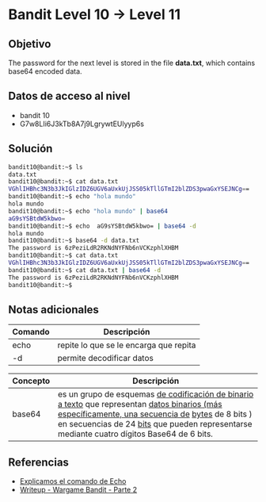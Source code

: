 # Bandit Level 10 → Level 11


## Objetivo
The password for the next level is stored in the file **data.txt**, which contains base64 encoded data.

## Datos de acceso al nivel 
- bandit 10
- G7w8LIi6J3kTb8A7j9LgrywtEUlyyp6s

## Solución
``` bash
bandit10@bandit:~$ ls
data.txt
bandit10@bandit:~$ cat data.txt
VGhlIHBhc3N3b3JkIGlzIDZ6UGV6aUxkUjJSS05kTllGTmI2blZDS3pwaGxYSEJNCg==
bandit10@bandit:~$ echo "hola mundo"
hola mundo
bandit10@bandit:~$ echo "hola mundo" | base64
aG9sYSBtdW5kbwo=
bandit10@bandit:~$ echo  aG9sYSBtdW5kbwo= | base64 -d
hola mundo
bandit10@bandit:~$ base64 -d data.txt
The password is 6zPeziLdR2RKNdNYFNb6nVCKzphlXHBM
bandit10@bandit:~$ cat data.txt
VGhlIHBhc3N3b3JkIGlzIDZ6UGV6aUxkUjJSS05kTllGTmI2blZDS3pwaGxYSEJNCg==
bandit10@bandit:~$ cat data.txt | base64 -d
The password is 6zPeziLdR2RKNdNYFNb6nVCKzphlXHBM
bandit10@bandit:~$
```


## Notas adicionales
| Comando | Descripción |
|------ | -------------- |
| echo | repite lo que se le encarga que repita |
| -d | permite decodificar datos|

| Concepto | Descripción |
|------ | -------------- |
| base64 | es un grupo de esquemas [de codificación de binario a texto](https://en.wikipedia.org/wiki/Binary-to-text_encoding "Codificación de binario a texto") que representan [datos binarios (más específicamente, una secuencia de](https://en.wikipedia.org/wiki/Binary_data "Datos binarios") [bytes](https://en.wikipedia.org/wiki/Byte "Byte") de 8 bits ) en secuencias de 24 [bits](https://en.wikipedia.org/wiki/Bit "Poco") que pueden representarse mediante cuatro dígitos Base64 de 6 bits. |

## Referencias
- [Explicamos el comando de Echo](https://www.ionos.mx/digitalguide/servidores/configuracion/linux-echo/)
- [Writeup - Wargame Bandit - Parte 2](https://www.w0lff4ng.org/wargame-bandit-2/)
